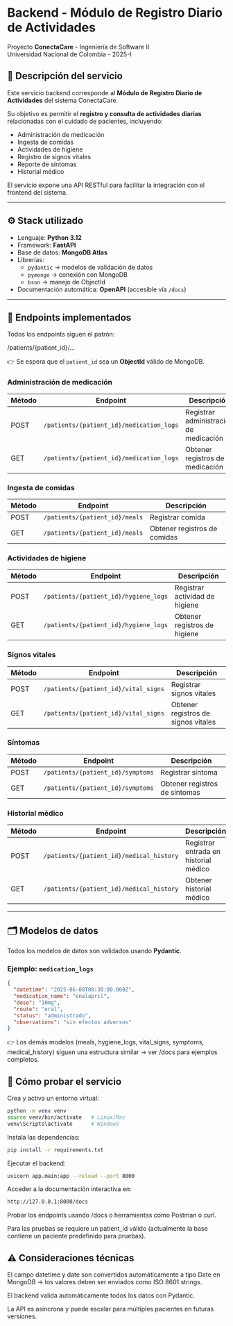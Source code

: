 # Backend - Módulo de Registro Diario de Actividades  
Proyecto **ConectaCare** - Ingeniería de Software II  
Universidad Nacional de Colombia - 2025-I

## 📌 Descripción del servicio

Este servicio backend corresponde al **Módulo de Registro Diario de Actividades** del sistema ConectaCare.

Su objetivo es permitir el **registro y consulta de actividades diarias** relacionadas con el cuidado de pacientes, incluyendo:

- Administración de medicación
- Ingesta de comidas
- Actividades de higiene
- Registro de signos vitales
- Reporte de síntomas
- Historial médico

El servicio expone una API RESTful para facilitar la integración con el frontend del sistema.

---

## ⚙️ Stack utilizado

- Lenguaje: **Python 3.12**  
- Framework: **FastAPI**  
- Base de datos: **MongoDB Atlas**  
- Librerías:
  - `pydantic` → modelos de validación de datos
  - `pymongo` → conexión con MongoDB
  - `bson` → manejo de ObjectId
- Documentación automática: **OpenAPI** (accesible vía `/docs`)

---

## 🚀 Endpoints implementados

Todos los endpoints siguen el patrón:

/patients/{patient_id}/...

👉 Se espera que el `patient_id` sea un **ObjectId** válido de MongoDB.

### Administración de medicación

| Método | Endpoint | Descripción |
|--------|----------|-------------|
| POST   | `/patients/{patient_id}/medication_logs` | Registrar administración de medicación |
| GET    | `/patients/{patient_id}/medication_logs` | Obtener registros de medicación |

### Ingesta de comidas

| Método | Endpoint | Descripción |
|--------|----------|-------------|
| POST   | `/patients/{patient_id}/meals` | Registrar comida |
| GET    | `/patients/{patient_id}/meals` | Obtener registros de comidas |

### Actividades de higiene

| Método | Endpoint | Descripción |
|--------|----------|-------------|
| POST   | `/patients/{patient_id}/hygiene_logs` | Registrar actividad de higiene |
| GET    | `/patients/{patient_id}/hygiene_logs` | Obtener registros de higiene |

### Signos vitales

| Método | Endpoint | Descripción |
|--------|----------|-------------|
| POST   | `/patients/{patient_id}/vital_signs` | Registrar signos vitales |
| GET    | `/patients/{patient_id}/vital_signs` | Obtener registros de signos vitales |

### Síntomas

| Método | Endpoint | Descripción |
|--------|----------|-------------|
| POST   | `/patients/{patient_id}/symptoms` | Registrar síntoma |
| GET    | `/patients/{patient_id}/symptoms` | Obtener registros de síntomas |

### Historial médico

| Método | Endpoint | Descripción |
|--------|----------|-------------|
| POST   | `/patients/{patient_id}/medical_history` | Registrar entrada en historial médico |
| GET    | `/patients/{patient_id}/medical_history` | Obtener historial médico |

---

## 🗂️ Modelos de datos

Todos los modelos de datos son validados usando **Pydantic**.

### Ejemplo: `medication_logs`

```json
{
  "datetime": "2025-06-08T08:30:00.000Z",
  "medication_name": "enalapril",
  "dose": "10mg",
  "route": "oral",
  "status": "administrado",
  "observations": "sin efectos adversos"
}
```

👉 Los demás modelos (meals, hygiene_logs, vital_signs, symptoms, medical_history) siguen una estructura similar → ver /docs para ejemplos completos.

## 🚧 Cómo probar el servicio

Crea y activa un entorno virtual:

   ```bash
   python -m venv venv
   source venv/bin/activate   # Linux/Mac
   venv\Scripts\activate      # Windows
   ```
Instala las dependencias:

   ```bash
   pip install -r requirements.txt
   ```

Ejecutar el backend:
  ```bash
  uvicorn app.main:app --reload --port 8000
  ```

Acceder a la documentación interactiva en:

```bash
http://127.0.0.1:8000/docs
```
Probar los endpoints usando /docs o herramientas como Postman o curl.

Para las pruebas se requiere un patient_id válido (actualmente la base contiene un paciente predefinido para pruebas).

## ⚠️ Consideraciones técnicas

El campo datetime y date son convertidos automáticamente a tipo Date en MongoDB → los valores deben ser enviados como ISO 8601 strings.

El backend valida automáticamente todos los datos con Pydantic.

La API es asíncrona y puede escalar para múltiples pacientes en futuras versiones.
